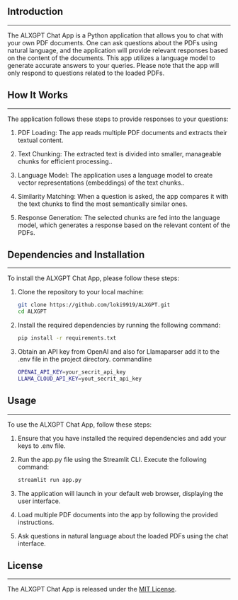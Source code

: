## Introduction
------------
The ALXGPT Chat App is a Python application that allows you to chat with your own PDF documents. One can ask questions about the PDFs using natural language, and the application will provide relevant responses based on the content of the documents. This app utilizes a language model to generate accurate answers to your queries. Please note that the app will only respond to questions related to the loaded PDFs.

## How It Works
------------
The application follows these steps to provide responses to your questions:

1. PDF Loading: The app reads multiple PDF documents and extracts their textual content.

2. Text Chunking: The extracted text is divided into smaller, manageable chunks for efficient processing..

3. Language Model: The application uses a language model to create vector representations (embeddings) of the text chunks..

4. Similarity Matching: When a question is asked, the app compares it with the text chunks to find the most semantically similar ones.

5. Response Generation: The selected chunks are fed into the language model, which generates a response based on the relevant content of the PDFs.

## Dependencies and Installation
----------------------------
To install the ALXGPT Chat App, please follow these steps:

1. Clone the repository to your local machine:
   ```bash
   git clone https://github.com/loki9919/ALXGPT.git
   cd ALXGPT

2. Install the required dependencies by running the following command:
   ```bash
   pip install -r requirements.txt
   

3. Obtain an API key from OpenAI and also for Llamaparser add it to the .env file in the project directory.
commandline
    ```bash
    OPENAI_API_KEY=your_secrit_api_key
    LLAMA_CLOUD_API_KEY=yout_secrit_api_key

## Usage
-----
To use the ALXGPT Chat App, follow these steps:

1. Ensure that you have installed the required dependencies and add your keys to .env file.

2. Run the app.py file using the Streamlit CLI. Execute the following command:
   ```bash
   streamlit run app.py
   

3. The application will launch in your default web browser, displaying the user interface.

4. Load multiple PDF documents into the app by following the provided instructions.

5. Ask questions in natural language about the loaded PDFs using the chat interface.

## License
-------
The ALXGPT Chat App is released under the [MIT License](https://opensource.org/licenses/MIT).